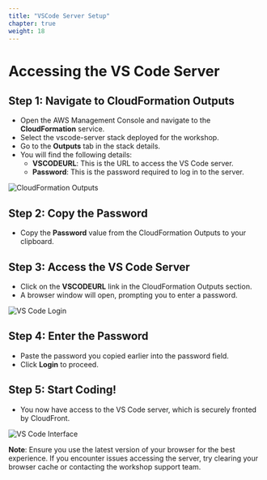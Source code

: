 ```yaml
---
title: "VSCode Server Setup"
chapter: true
weight: 18
---
```


# Accessing the VS Code Server

## Step 1: Navigate to CloudFormation Outputs

- Open the AWS Management Console and navigate to the **CloudFormation** service.
- Select the vscode-server stack deployed for the workshop.
- Go to the **Outputs** tab in the stack details.
- You will find the following details:
  - **VSCODEURL**: This is the URL to access the VS Code server.
  - **Password**: This is the password required to log in to the server.

![CloudFormation Outputs](/images/event-output.png)

## Step 2: Copy the Password

- Copy the **Password** value from the CloudFormation Outputs to your clipboard.

## Step 3: Access the VS Code Server

- Click on the **VSCODEURL** link in the CloudFormation Outputs section.
- A browser window will open, prompting you to enter a password.

![VS Code Login](/images/Vscode-server-login.png)

## Step 4: Enter the Password

- Paste the password you copied earlier into the password field.
- Click **Login** to proceed.

## Step 5: Start Coding!

- You now have access to the VS Code server, which is securely fronted by CloudFront.

![VS Code Interface](/images/Vscode-server-interface.png)

**Note**: Ensure you use the latest version of your browser for the best experience. If you encounter issues accessing the server, try clearing your browser cache or contacting the workshop support team.
